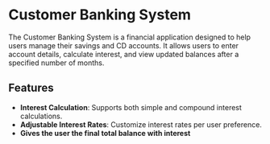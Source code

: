 # Customer Banking System

The Customer Banking System is a financial application designed to help users manage their savings and CD accounts. It allows users to enter account details, calculate interest, and view updated balances after a specified number of months.

## Features

- **Interest Calculation**: Supports both simple and compound interest calculations.
- **Adjustable Interest Rates**: Customize interest rates per user preference.
- **Gives the user the final total balance with interest**



